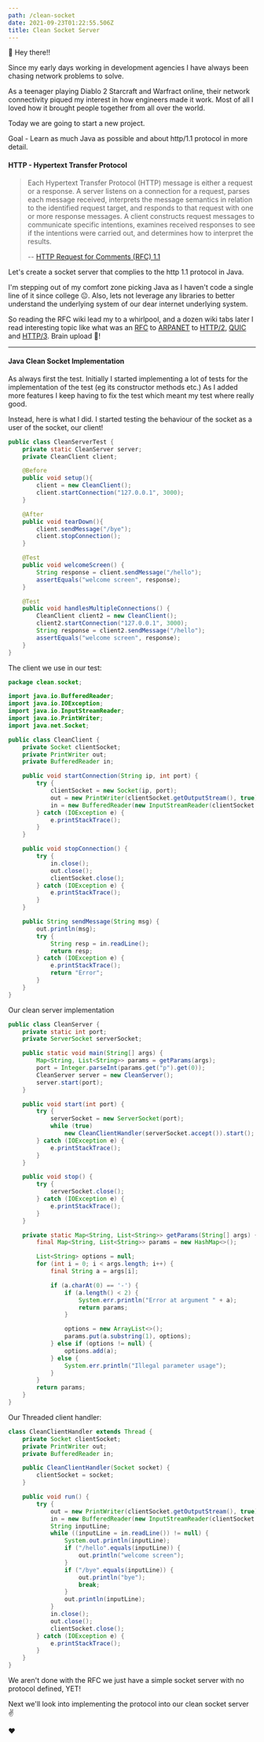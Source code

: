 ```yaml
---
path: /clean-socket
date: 2021-09-23T01:22:55.506Z
title: Clean Socket Server
---
```

👋 Hey there!!

Since my early days working in development agencies I have always been chasing network problems to solve.

As a teenager playing Diablo 2 Starcraft and Warfract online, their network connectivity piqued my interest in how 
engineers made it work.
Most of all I loved how it brought people together from all over the world. 

Today we are going to start a new project.

Goal - Learn as much Java as possible and about http/1.1 protocol in more detail.

#### HTTP - Hypertext Transfer Protocol

>Each Hypertext Transfer Protocol (HTTP) message is either a request
   or a response.  A server listens on a connection for a request,
   parses each message received, interprets the message semantics in
   relation to the identified request target, and responds to that
   request with one or more response messages.  A client constructs
   request messages to communicate specific intentions, examines
   received responses to see if the intentions were carried out, and
   determines how to interpret the results. 
>
>-- [HTTP Request for Comments (RFC) 1.1](https://datatracker.ietf.org/doc/html/rfc7231)

Let's create a socket server that complies to the http 1.1 protocol in Java.

I'm stepping out of my comfort zone picking Java as I haven't code a single line of it since college 😐.
Also, lets not leverage any libraries to better understand the underlying system of our dear internet
underlying system.

So reading the RFC wiki lead my to a whirlpool, and a dozen wiki tabs later I read interesting topic
like what was an [RFC](https://en.wikipedia.org/wiki/Request_for_Comments) to [ARPANET](https://en.wikipedia.org/wiki/ARPANET) to [HTTP/2](https://en.wikipedia.org/wiki/HTTP/2),
[QUIC](https://en.wikipedia.org/wiki/QUIC) and [HTTP/3](https://en.wikipedia.org/wiki/HTTP/3). Brain upload 🤯! 


------

#### Java Clean Socket Implementation

As always first the test. Initially I started implementing a lot of tests for the implementation of the test 
(eg its constructor methods etc.)  As I added more features I keep having to fix the test which meant my test where really good. 

Instead, here is what I did. I started testing the behaviour of the socket as a user of the socket, our client!
```java
public class CleanServerTest {
    private static CleanServer server;
    private CleanClient client;

    @Before
    public void setup(){
        client = new CleanClient();
        client.startConnection("127.0.0.1", 3000);
    }

    @After
    public void tearDown(){
        client.sendMessage("/bye");
        client.stopConnection();
    }

    @Test
    public void welcomeScreen() {
        String response = client.sendMessage("/hello");
        assertEquals("welcome screen", response);
    }

    @Test
    public void handlesMultipleConnections() {
        CleanClient client2 = new CleanClient();
        client2.startConnection("127.0.0.1", 3000);
        String response = client2.sendMessage("/hello");
        assertEquals("welcome screen", response);
    }
}
```

The client we use in our test:
```java
package clean.socket;

import java.io.BufferedReader;
import java.io.IOException;
import java.io.InputStreamReader;
import java.io.PrintWriter;
import java.net.Socket;

public class CleanClient {
    private Socket clientSocket;
    private PrintWriter out;
    private BufferedReader in;

    public void startConnection(String ip, int port) {
        try {
            clientSocket = new Socket(ip, port);
            out = new PrintWriter(clientSocket.getOutputStream(), true);
            in = new BufferedReader(new InputStreamReader(clientSocket.getInputStream()));
        } catch (IOException e) {
            e.printStackTrace();
        }
    }

    public void stopConnection() {
        try {
            in.close();
            out.close();
            clientSocket.close();
        } catch (IOException e) {
            e.printStackTrace();
        }
    }

    public String sendMessage(String msg) {
        out.println(msg);
        try {
            String resp = in.readLine();
            return resp;
        } catch (IOException e) {
            e.printStackTrace();
            return "Error";
        }
    }
}
```

Our clean server implementation
```java
public class CleanServer {
    private static int port;
    private ServerSocket serverSocket;

    public static void main(String[] args) {
        Map<String, List<String>> params = getParams(args);
        port = Integer.parseInt(params.get("p").get(0));
        CleanServer server = new CleanServer();
        server.start(port);
    }

    public void start(int port) {
        try {
            serverSocket = new ServerSocket(port);
            while (true)
                new CleanClientHandler(serverSocket.accept()).start();
        } catch (IOException e) {
            e.printStackTrace();
        }
    }

    public void stop() {
        try {
            serverSocket.close();
        } catch (IOException e) {
            e.printStackTrace();
        }
    }

    private static Map<String, List<String>> getParams(String[] args) {
        final Map<String, List<String>> params = new HashMap<>();

        List<String> options = null;
        for (int i = 0; i < args.length; i++) {
            final String a = args[i];

            if (a.charAt(0) == '-') {
                if (a.length() < 2) {
                    System.err.println("Error at argument " + a);
                    return params;
                }

                options = new ArrayList<>();
                params.put(a.substring(1), options);
            } else if (options != null) {
                options.add(a);
            } else {
                System.err.println("Illegal parameter usage");
            }
        }
        return params;
    }
}
```

Our Threaded client handler:
```java
class CleanClientHandler extends Thread {
    private Socket clientSocket;
    private PrintWriter out;
    private BufferedReader in;

    public CleanClientHandler(Socket socket) {
        clientSocket = socket;
    }

    public void run() {
        try {
            out = new PrintWriter(clientSocket.getOutputStream(), true);
            in = new BufferedReader(new InputStreamReader(clientSocket.getInputStream()));
            String inputLine;
            while ((inputLine = in.readLine()) != null) {
                System.out.println(inputLine);
                if ("/hello".equals(inputLine)) {
                    out.println("welcome screen");
                }
                if ("/bye".equals(inputLine)) {
                    out.println("bye");
                    break;
                }
                out.println(inputLine);
            }
            in.close();
            out.close();
            clientSocket.close();
        } catch (IOException e) {
            e.printStackTrace();
        }
    }
}
```

We aren't done with the RFC we just have a simple socket server with no protocol defined, YET!


Next we'll look into implementing the protocol into our clean socket server ✌️

❤️

